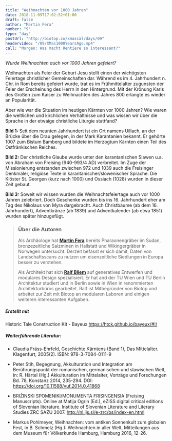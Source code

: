 ```yaml
---
title: "Weihnachten vor 1000 Jahren"
date: 2018-11-09T17:02:52+01:00
draft: false
author: "Martin Fera"
number: "9"
type: "day"
postUrl: "http://biotop.co/xmascal/days/09"
headervideo: "/09/XMas1000YearsAgo.mp4"
call: "Morgen: Was macht Rentiere so interessant?"
---
```

*Wurde Weihnachten auch vor 1000 Jahren gefeiert?*

Weihnachten als Feier der Geburt Jesu stellt einen der wichtigsten Feiertage christlicher Gemeinschaften dar. Während es im 4. Jahrhundert n. Chr. in Rom bereits gefeiert wurde, trat es im Frühmittelalter zugunsten der Feier der Erscheinung des Herrn in den Hintergrund. Mit der Krönung Karls des Großen zum Kaiser zu Weihnachten des Jahres 800 erlangte es wieder an Popularität.

Aber wie war die Situation im heutigen Kärnten vor 1000 Jahren? Wie waren die weltlichen und kirchlichen Verhältnisse und was wissen wir über die Sprache in der etwaige christliche Liturgie stattfand?

**Bild 1:** Seit dem neunten Jahrhundert ist ein Ort namens Uillach, an der Brücke über die Drau gelegen, in der Mark Karantanien bekannt. Er gehörte 1007 zum Bistum Bamberg und bildete im Herzogtum Kärnten einen Teil des Ostfränkischen Reiches.

**Bild 2:** Der christliche Glaube wurde unter den karantanischen Slawen u.a. von Abraham von Freising (940-993/4 AD) verbreitet. Im Zuge der Missionierung entstanden zwischen 972 und 1039 auch die Freisinger Denkmäler, religiöse Texte in karantanischer/slowenischer Sprache. Die Klöster St. Georgen (kurz nach 1000) und Ossiach (1028) wurden in dieser Zeit gebaut.

**Bild 3:** Soweit wir wissen wurden die Weihnachtsfeiertage auch vor 1000 Jahren zelebriert. Doch Geschenke wurden bis ins 16. Jahrhundert eher am Tag des Nikolaus von Myra dargebracht. Auch Christbäume (ab dem 16. Jahrhundert), Adventkränze (ab 1839) und Adventkalender (ab etwa 1851) wurden später hinzugefügt.

> ### Über die Autoren
> Als Archäologe hat **[Martin Fera](http://biotop.co/de/person/martin-fera/)** bereits Pharaonengräber im Sudan, bronzezeitliche Salzminen in Hallstatt und Wikingergräber in Norwegen untersucht. Derzeit befasst er sich damit, Daten von Landschaftsscans zu nutzen um eisenzeitliche Siedlungen in Europa besser zu verstehen.
>
> Als Architekt hat sich **[Ralf Bliem](http://biotop.co/en/person/ralf-bliem/)** auf generatives Entwerfen und modulares Design spezialisiert. Er hat and der TU Wien und TU Berlin Architektur studiert und in Berlin sowie in Wien in renommierten Architekturbüros gearbeitet. Ralf ist Mitbegründer von Biotop und arbeitet zur Zeit mit Biotop an modularen Laboren und einigen weiteren interessanten Aufgaben.

<!--more-->

##### Erstellt mit
Historic Tale Construction Kit - Bayeux
https://htck.github.io/bayeux/#!/

##### Weiterführende Literatur:

- Claudia Fräss-Ehrfeld, Geschichte Kärntens (Band 1), Das Mittelalter. Klagenfurt, 2005(2). ISBN: 978-3-7084-0111-9

- Peter Stih, Begegnung, Akkulturation und Integration am Berührungspunkt der romanischen, germanischen und slawischen Welt, in: R. Härtel (Hg.)
Akkulturation im Mittelalter, Vorträge und Forschungen Bd. 78, Konstanz 2014, 235-294.
DOI: https://doi.org/10.11588/vuf.2014.0.41868

- BRIŽINSKI SPOMENIKI/MONUMENTA FRISINGENSIA (Freising Manuscripts). Online at Matija Ogrin (Ed.), eZISS digital critical editions of Slovenian literature. Institute of Slovenian Literature and Literary Studies ZRC SAZU 2007.
http://nl.ijs.si/e-zrc/bs/index-en.html

- Markus Pohlmeyer, Weihnachten: vom antiken Sonnenkult zum globalen Fest, in B. Schmelz (Hg.): Weihnachten in aller Welt, Mitteilungen aus dem Museum für Völkerkunde Hamburg, Hamburg 2016, 12-26.
